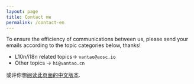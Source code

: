 ```yaml
---
layout: page
title: Contact me
permalink: /contact-en
---
```


To ensure the efficiency of communications between us, please send your emails according to the topic categories below, thanks!

- L10n/i18n related topics-> `vantao@aosc.io`
- Other topics -> `hi@vantao.cn`

<div class="footer-description">或许你想<a href="contact.html">阅读此页面的中文版本</a>.</div>